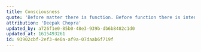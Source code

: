 ```yaml
---
title: Consciousness
quote: 'Before matter there is function. Before function there is intention. Before Intention there is consciousness.'
attribution: 'Deepak Chopra'
updated_by: a726f1e0-85b0-48e3-939b-db6b8482c1d0
updated_at: 1615493261
id: 93902cbf-2ef3-4e0a-af9a-07daab6f719f
---
```

